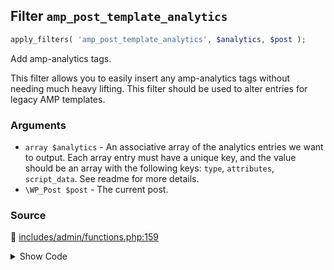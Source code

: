 ## Filter `amp_post_template_analytics`

```php
apply_filters( 'amp_post_template_analytics', $analytics, $post );
```

Add amp-analytics tags.

This filter allows you to easily insert any amp-analytics tags without needing much heavy lifting. This filter should be used to alter entries for legacy AMP templates.

### Arguments

* `array $analytics` - An associative array of the analytics entries we want to output. Each array entry must have a unique key, and the value should be an array with the following keys: `type`, `attributes`, `script_data`. See readme for more details.
* `\WP_Post $post` - The current post.

### Source

:link: [includes/admin/functions.php:159](../../includes/admin/functions.php#L159)

<details>
<summary>Show Code</summary>

```php
$analytics = apply_filters( 'amp_post_template_analytics', $analytics, get_queried_object() );
```

</details>

